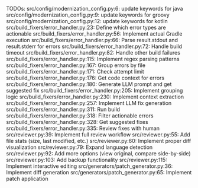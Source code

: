 TODOs:
	src/config/modernization_config.py:6:	update keywords for java
	src/config/modernization_config.py:9:	update keywords for groovy
	src/config/modernization_config.py:12:	update keywords for kotlin
	src/build_fixers/error_handler.py:23:	Define which error types are actionable
	src/build_fixers/error_handler.py:56:	Implement actual Gradle execution
	src/build_fixers/error_handler.py:66:	Parse result.stdout and result.stderr for errors
	src/build_fixers/error_handler.py:72:	Handle build timeout
	src/build_fixers/error_handler.py:82:	Handle other build failures
	src/build_fixers/error_handler.py:115:	Implement regex parsing patterns
	src/build_fixers/error_handler.py:167:	Group errors by file
	src/build_fixers/error_handler.py:171:	Check attempt limit
	src/build_fixers/error_handler.py:176:	Get code context for errors
	src/build_fixers/error_handler.py:180:	Generate LLM prompt and get suggested fix
	src/build_fixers/error_handler.py:205:	Implement grouping logic
	src/build_fixers/error_handler.py:230:	Implement context extraction
	src/build_fixers/error_handler.py:257:	Implement LLM fix generation
	src/build_fixers/error_handler.py:311:	Run build
	src/build_fixers/error_handler.py:318:	Filter actionable errors
	src/build_fixers/error_handler.py:328:	Get suggested fixes
	src/build_fixers/error_handler.py:335:	Review fixes with human
	src/reviewer.py:39:	Implement full review workflow
	src/reviewer.py:55:	Add file stats (size, last modified, etc.)
	src/reviewer.py:60:	Implement proper diff visualization
	src/reviewer.py:79:	Expand language detection
	src/reviewer.py:92:	Add more options (view original, compare side-by-side)
	src/reviewer.py:103:	Add backup functionality
	src/reviewer.py:115:	Implement interactive editing
	src/generators/patch_generator.py:36:	Implement diff generation
	src/generators/patch_generator.py:65:	Implement patch application
